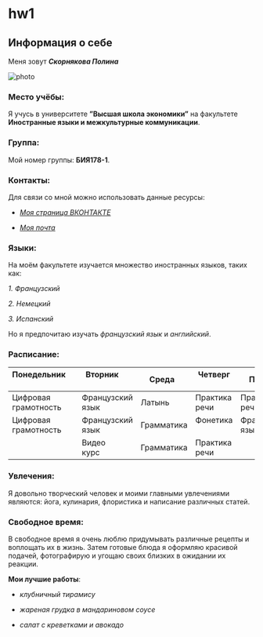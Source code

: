 # hw1
## Информация о себе

Меня зовут _**Скорнякова Полина**_ 

![photo](http://ipic.su/img/img7/fs/1710.1516530713.png) 

### Место учёбы:

Я учусь в университете **”Высшая школа экономики”** на
факультете **Иностранные языки и межкультурные коммуникации**. 

### Группа:

Мой номер группы: **БИЯ178-1**.  

### Контакты:

Для связи со мной можно использовать данные ресурсы:

* [_Моя страница ВКОНТАКТЕ_](https://vk.com/lina_skorny)

* [_Моя почта_](Mailto:89197775099@mail.ru)

### Языки:

На моём факультете изучается множество иностранных языков,
таких как:

_1. Французский_

_2. Немецкий_

_3. Испанский_

Но я предпочитаю изучать _французский язык_ и _английский_.

### Расписание:

| Понедельник           | Вторник          | Среда      | Четверг       | Пятница         |
| ----------------------|------------------|------------|---------------|-----------------|
| Цифровая грамотность  | Французский язык | Латынь     | Практика речи | Практика речи   |
| Цифровая грамотность  | Французский язык | Грамматика | Фонетика      | Французский язык|
|                       | Видео курс       | Грамматика | Практика речи |                 |

### Увлечения:

Я довольно творческий человек и моими главными увлечениями
являются: йога, кулинария, флористика и написание различных статей. 

### Свободное время:

В свободное время я очень люблю придумывать различные
рецепты и воплощать их в жизнь. Затем готовые блюда я оформляю красивой
подачей, фотографирую и угощаю своих близких в ожидании их реакции.

__Мои лучшие работы__:

* _клубничный тирамису_

* _жареная грудка в мандариновом соусе_

* _салат с креветками и авокадо_

